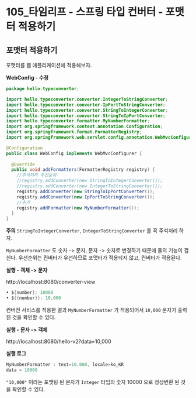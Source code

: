 # 105_타임리프 - 스프링 타입 컨버터 - 포맷터 적용하기

## 포맷터 적용하기

포맷터를 웹 애플리케이션에 적용해보자.



**WebConfig - 수정**

```java
package hello.typeconverter;

import hello.typeconverter.converter.IntegerToStringConverter;
import hello.typeconverter.converter.IpPortToStringConverter;
import hello.typeconverter.converter.StringToIntegerConverter;
import hello.typeconverter.converter.StringToIpPortConverter;
import hello.typeconverter.formatter.MyNumberFormatter;
import org.springframework.context.annotation.Configuration;
import org.springframework.format.FormatterRegistry;
import org.springframework.web.servlet.config.annotation.WebMvcConfigurer;

@Configuration
public class WebConfig implements WebMvcConfigurer {
  
  @Override
  public void addFormatters(FormatterRegistry registry) {
    //주석처리 우선순위
    //registry.addConverter(new StringToIntegerConverter());
    //registry.addConverter(new IntegerToStringConverter());
    registry.addConverter(new StringToIpPortConverter());
    registry.addConverter(new IpPortToStringConverter());
    //추가
    registry.addFormatter(new MyNumberFormatter());
  }
}
```

**주의** `StringToIntegerConverter`, `IntegerToStringConverter` 를 꼭 주석처리 하자.

`MyNumberFormatter` 도 숫자 -> 문자, 문자 -> 숫자로 변경하기 때문에 둘의 기능이 겹친다. 우선순위는 컨버터가 우선하므로 포맷터가 적용되지 않고, 컨버터가 적용된다.



**실행 - 객체 -> 문자**

http://localhost:8080/converter-view

```java
• ${number}: 10000
• ${{number}}: 10,000
```

컨버전 서비스를 적용한 결과 `MyNumberFormatter` 가 적용되어서 `10,000` 문자가 출력된 것을 확인할 수 있다.



**실행 - 문자 -> 객체**

http://localhost:8080/hello-v2?data=10,000

**실행 로그**

```java
MyNumberFormatter : text=10,000, locale=ko_KR
data = 10000
```

`"10,000"` 이라는 포맷팅 된 문자가 `Integer` 타입의 숫자 10000 으로 정상변환 된 것을 확인할 수 있다.